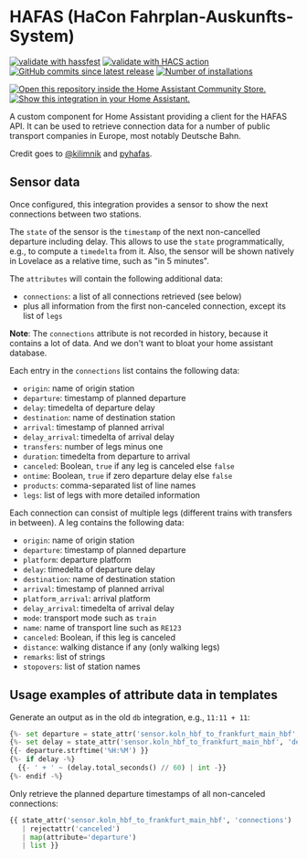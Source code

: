 # HAFAS (HaCon Fahrplan-Auskunfts-System)

[![validate with hassfest](https://img.shields.io/github/actions/workflow/status/akloeckner/hacs-hafas/hassfest.yaml?label=validate%20with%20hassfest)](https://github.com/akloeckner/hacs-hafas/actions/workflows/hassfest.yaml)
[![validate with HACS action](https://img.shields.io/github/actions/workflow/status/akloeckner/hacs-hafas/hassfest.yaml?label=validate%20with%20HACS%20action)](https://github.com/akloeckner/hacs-hafas/actions/workflows/hacs.yaml)
[![GitHub commits since latest release](https://img.shields.io/github/commits-since/akloeckner/hacs-hafas/latest)](https://github.com/akloeckner/hacs-hafas/compare/...master)
[![Number of installations](https://img.shields.io/badge/dynamic/json?label=installations&url=https://analytics.home-assistant.io/custom_integrations.json&query=$.hafas.total)](https://analytics.home-assistant.io/custom_integrations.json)

[![Open this repository inside the Home Assistant Community Store.](https://my.home-assistant.io/badges/hacs_repository.svg)](https://my.home-assistant.io/redirect/hacs_repository/?owner=akloeckner&repository=hacs-hafas&category=transport)
[![Show this integration in your Home Assistant.](https://my.home-assistant.io/badges/integration.svg)](https://my.home-assistant.io/redirect/integration/?domain=hafas)

A custom component for Home Assistant providing a client for the HAFAS API.
It can be used to retrieve connection data for a number of public transport companies in Europe, most notably Deutsche Bahn.

Credit goes to [@kilimnik](https://github.com/kilimnik) and [pyhafas](https://github.com/FahrplanDatenGarten/pyhafas).

## Sensor data

Once configured, this integration provides a sensor to show the next connections between two stations.

The `state` of the sensor is the `timestamp` of the next non-cancelled departure including delay. This allows to use the `state` programmatically, e.g., to compute a `timedelta` from it. Also, the sensor will be shown natively in Lovelace as a relative time, such as "in 5 minutes".

The `attributes` will contain the following additional data:
* `connections`: a list of all connections retrieved (see below)
* plus all information from the first non-canceled connection, except its list of `legs`

**Note**: The `connections` attribute is not recorded in history, because it contains a lot of data.
And we don't want to bloat your home assistant database.

Each entry in the `connections` list contains the following data:
* `origin`: name of origin station 
* `departure`: timestamp of planned departure 
* `delay`: timedelta of departure delay 
* `destination`: name of destination station 
* `arrival`: timestamp of planned arrival 
* `delay_arrival`: timedelta of arrival delay 
* `transfers`: number of legs minus one
* `duration`: timedelta from departure to arrival
* `canceled`: Boolean, `true` if any leg is canceled else `false`
* `ontime`: Boolean, `true` if zero departure delay else `false`
* `products`: comma-separated list of line names
* `legs`: list of legs with more detailed information

Each connection can consist of multiple legs (different trains with transfers in between).
A leg contains the following data:
* `origin`: name of origin station
* `departure`: timestamp of planned departure
* `platform`: departure platform
* `delay`: timedelta of departure delay
* `destination`: name of destination station 
* `arrival`: timestamp of planned arrival 
* `platform_arrival`: arrival platform 
* `delay_arrival`: timedelta of arrival delay
* `mode`: transport mode such as `train`
* `name`: name of transport line such as `RE123`
* `canceled`: Boolean, if this leg is canceled
* `distance`: walking distance if any (only walking legs)
* `remarks`: list of strings
* `stopovers`: list of station names

## Usage examples of attribute data in templates

Generate an output as in the old `db` integration, e.g., `11:11 + 11`:
```python
{%- set departure = state_attr('sensor.koln_hbf_to_frankfurt_main_hbf', 'departure') | as_local %}
{%- set delay = state_attr('sensor.koln_hbf_to_frankfurt_main_hbf', 'delay') | as_timedelta %}
{{- departure.strftime('%H:%M') }}
{%- if delay -%}
  {{- ' + ' ~ (delay.total_seconds() // 60) | int -}}
{%- endif -%}
```

Only retrieve the planned departure timestamps of all non-canceled connections:
```python
{{ state_attr('sensor.koln_hbf_to_frankfurt_main_hbf', 'connections')
   | rejectattr('canceled')
   | map(attribute='departure')
   | list }}
```


